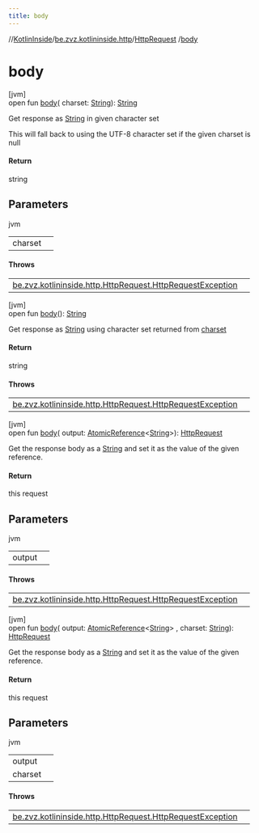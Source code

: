 ```yaml
---
title: body
---
```

//[KotlinInside](../../../index.html)/[be.zvz.kotlininside.http](../index.html)/[HttpRequest](index.html)
/[body](body.html)

# body

[jvm]\
open fun [body](body.html)(
charset: [String](https://docs.oracle.com/javase/7/docs/api/java/lang/String.html)): [String](https://docs.oracle.com/javase/7/docs/api/java/lang/String.html)

Get response as [String](https://docs.oracle.com/javase/7/docs/api/java/lang/String.html) in given character set

This will fall back to using the UTF-8 character set if the given charset is null

#### Return

string

## Parameters

jvm

| | |
|---|---|
| charset |  |

#### Throws

| | |
|---|---|
| [be.zvz.kotlininside.http.HttpRequest.HttpRequestException](-http-request-exception/index.html) |  |

[jvm]\
open fun [body](body.html)(): [String](https://docs.oracle.com/javase/7/docs/api/java/lang/String.html)

Get response as [String](https://docs.oracle.com/javase/7/docs/api/java/lang/String.html) using character set returned
from [charset](charset.html)

#### Return

string

#### Throws

| | |
|---|---|
| [be.zvz.kotlininside.http.HttpRequest.HttpRequestException](-http-request-exception/index.html) |  |

[jvm]\
open fun [body](body.html)(
output: [AtomicReference](https://docs.oracle.com/javase/7/docs/api/java/util/concurrent/atomic/AtomicReference.html)<[String](https://docs.oracle.com/javase/7/docs/api/java/lang/String.html)>): [HttpRequest](index.html)

Get the response body as a [String](https://docs.oracle.com/javase/7/docs/api/java/lang/String.html) and set it as the
value of the given reference.

#### Return

this request

## Parameters

jvm

| | |
|---|---|
| output |  |

#### Throws

| | |
|---|---|
| [be.zvz.kotlininside.http.HttpRequest.HttpRequestException](-http-request-exception/index.html) |  |

[jvm]\
open fun [body](body.html)(
output: [AtomicReference](https://docs.oracle.com/javase/7/docs/api/java/util/concurrent/atomic/AtomicReference.html)<[String](https://docs.oracle.com/javase/7/docs/api/java/lang/String.html)>
, charset: [String](https://docs.oracle.com/javase/7/docs/api/java/lang/String.html)): [HttpRequest](index.html)

Get the response body as a [String](https://docs.oracle.com/javase/7/docs/api/java/lang/String.html) and set it as the
value of the given reference.

#### Return

this request

## Parameters

jvm

| | |
|---|---|
| output |  |
| charset |  |

#### Throws

| | |
|---|---|
| [be.zvz.kotlininside.http.HttpRequest.HttpRequestException](-http-request-exception/index.html) |  |



